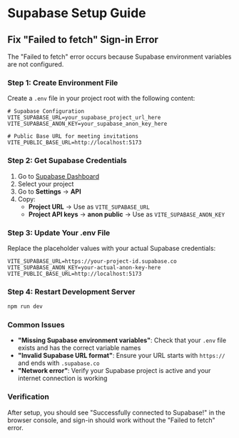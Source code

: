 # Supabase Setup Guide

## Fix "Failed to fetch" Sign-in Error

The "Failed to fetch" error occurs because Supabase environment variables are not configured.

### Step 1: Create Environment File

Create a `.env` file in your project root with the following content:

```env
# Supabase Configuration
VITE_SUPABASE_URL=your_supabase_project_url_here
VITE_SUPABASE_ANON_KEY=your_supabase_anon_key_here

# Public Base URL for meeting invitations
VITE_PUBLIC_BASE_URL=http://localhost:5173
```

### Step 2: Get Supabase Credentials

1. Go to [Supabase Dashboard](https://supabase.com/dashboard)
2. Select your project
3. Go to **Settings** → **API**
4. Copy:
   - **Project URL** → Use as `VITE_SUPABASE_URL`
   - **Project API keys** → **anon public** → Use as `VITE_SUPABASE_ANON_KEY`

### Step 3: Update Your .env File

Replace the placeholder values with your actual Supabase credentials:

```env
VITE_SUPABASE_URL=https://your-project-id.supabase.co
VITE_SUPABASE_ANON_KEY=your-actual-anon-key-here
VITE_PUBLIC_BASE_URL=http://localhost:5173
```

### Step 4: Restart Development Server

```bash
npm run dev
```

### Common Issues

- **"Missing Supabase environment variables"**: Check that your `.env` file exists and has the correct variable names
- **"Invalid Supabase URL format"**: Ensure your URL starts with `https://` and ends with `.supabase.co`
- **"Network error"**: Verify your Supabase project is active and your internet connection is working

### Verification

After setup, you should see "Successfully connected to Supabase!" in the browser console, and sign-in should work without the "Failed to fetch" error.
